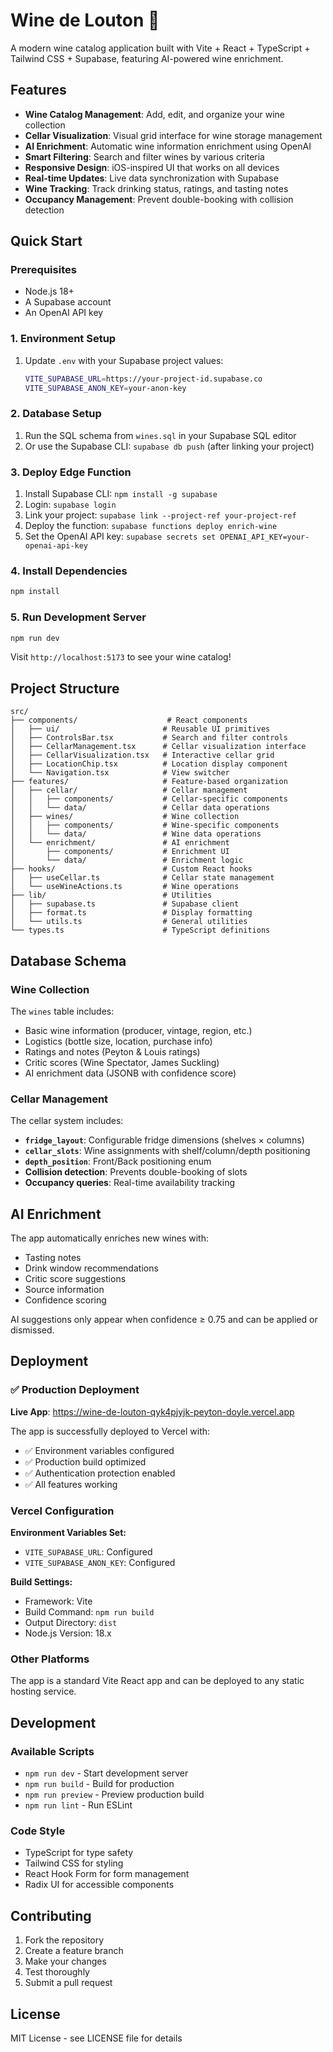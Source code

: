 # Wine de Louton 🍷

A modern wine catalog application built with Vite + React + TypeScript + Tailwind CSS + Supabase, featuring AI-powered wine enrichment.

## Features

- **Wine Catalog Management**: Add, edit, and organize your wine collection
- **Cellar Visualization**: Visual grid interface for wine storage management
- **AI Enrichment**: Automatic wine information enrichment using OpenAI
- **Smart Filtering**: Search and filter wines by various criteria
- **Responsive Design**: iOS-inspired UI that works on all devices
- **Real-time Updates**: Live data synchronization with Supabase
- **Wine Tracking**: Track drinking status, ratings, and tasting notes
- **Occupancy Management**: Prevent double-booking with collision detection

## Quick Start

### Prerequisites

- Node.js 18+ 
- A Supabase account
- An OpenAI API key

### 1. Environment Setup

1. Update `.env` with your Supabase project values:
   ```bash
   VITE_SUPABASE_URL=https://your-project-id.supabase.co
   VITE_SUPABASE_ANON_KEY=your-anon-key
   ```

### 2. Database Setup

1. Run the SQL schema from `wines.sql` in your Supabase SQL editor
2. Or use the Supabase CLI: `supabase db push` (after linking your project)

### 3. Deploy Edge Function

1. Install Supabase CLI: `npm install -g supabase`
2. Login: `supabase login`
3. Link your project: `supabase link --project-ref your-project-ref`
4. Deploy the function: `supabase functions deploy enrich-wine`
5. Set the OpenAI API key: `supabase secrets set OPENAI_API_KEY=your-openai-api-key`

### 4. Install Dependencies

```bash
npm install
```

### 5. Run Development Server

```bash
npm run dev
```

Visit `http://localhost:5173` to see your wine catalog!

## Project Structure

```
src/
├── components/                    # React components
│   ├── ui/                       # Reusable UI primitives
│   ├── ControlsBar.tsx           # Search and filter controls
│   ├── CellarManagement.tsx      # Cellar visualization interface
│   ├── CellarVisualization.tsx   # Interactive cellar grid
│   ├── LocationChip.tsx          # Location display component
│   └── Navigation.tsx            # View switcher
├── features/                     # Feature-based organization
│   ├── cellar/                   # Cellar management
│   │   ├── components/           # Cellar-specific components
│   │   └── data/                 # Cellar data operations
│   ├── wines/                    # Wine collection
│   │   ├── components/           # Wine-specific components
│   │   └── data/                 # Wine data operations
│   └── enrichment/               # AI enrichment
│       ├── components/           # Enrichment UI
│       └── data/                 # Enrichment logic
├── hooks/                        # Custom React hooks
│   ├── useCellar.ts              # Cellar state management
│   └── useWineActions.ts         # Wine operations
├── lib/                          # Utilities
│   ├── supabase.ts               # Supabase client
│   ├── format.ts                 # Display formatting
│   └── utils.ts                  # General utilities
└── types.ts                      # TypeScript definitions
```

## Database Schema

### Wine Collection
The `wines` table includes:
- Basic wine information (producer, vintage, region, etc.)
- Logistics (bottle size, location, purchase info)
- Ratings and notes (Peyton & Louis ratings)
- Critic scores (Wine Spectator, James Suckling)
- AI enrichment data (JSONB with confidence score)

### Cellar Management
The cellar system includes:
- **`fridge_layout`**: Configurable fridge dimensions (shelves × columns)
- **`cellar_slots`**: Wine assignments with shelf/column/depth positioning
- **`depth_position`**: Front/Back positioning enum
- **Collision detection**: Prevents double-booking of slots
- **Occupancy queries**: Real-time availability tracking

## AI Enrichment

The app automatically enriches new wines with:
- Tasting notes
- Drink window recommendations
- Critic score suggestions
- Source information
- Confidence scoring

AI suggestions only appear when confidence ≥ 0.75 and can be applied or dismissed.

## Deployment

### ✅ Production Deployment

**Live App**: https://wine-de-louton-qyk4pjyjk-peyton-doyle.vercel.app

The app is successfully deployed to Vercel with:
- ✅ Environment variables configured
- ✅ Production build optimized
- ✅ Authentication protection enabled
- ✅ All features working

### Vercel Configuration

**Environment Variables Set:**
- `VITE_SUPABASE_URL`: Configured
- `VITE_SUPABASE_ANON_KEY`: Configured

**Build Settings:**
- Framework: Vite
- Build Command: `npm run build`
- Output Directory: `dist`
- Node.js Version: 18.x

### Other Platforms

The app is a standard Vite React app and can be deployed to any static hosting service.

## Development

### Available Scripts

- `npm run dev` - Start development server
- `npm run build` - Build for production
- `npm run preview` - Preview production build
- `npm run lint` - Run ESLint

### Code Style

- TypeScript for type safety
- Tailwind CSS for styling
- React Hook Form for form management
- Radix UI for accessible components

## Contributing

1. Fork the repository
2. Create a feature branch
3. Make your changes
4. Test thoroughly
5. Submit a pull request

## License

MIT License - see LICENSE file for details